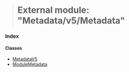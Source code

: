 > # External module: "Metadata/v5/Metadata"

### Index

#### Classes

* [MetadataV5](../classes/_metadata_v5_metadata_.metadatav5.md)
* [ModuleMetadata](../classes/_metadata_v5_metadata_.modulemetadata.md)